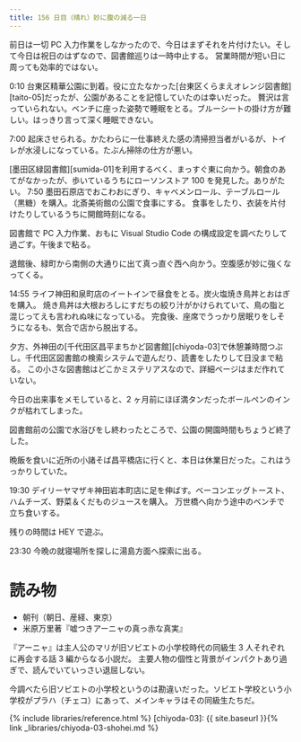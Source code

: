 ```yaml
---
title: 156 日目（晴れ）妙に腹の減る一日
---
```


前日は一切 PC 入力作業をしなかったので、今日はまずそれを片付けたい。そして今日は祝日のはずなので、図書館巡りは一時中止する。
営業時間が短い日に周っても効率的ではない。

0:10 台東区精華公園に到着。役に立たなかった[台東区くらまえオレンジ図書館][taito-05]だったが、公園があることを記憶していたのは幸いだった。
贅沢は言っていられない。ベンチに座った姿勢で睡眠をとる。ブルーシートの掛け方が難しい。はっきり言って深く睡眠できない。

7:00 起床させられる。かたわらに一仕事終えた感の清掃担当者がいるが、トイレが水浸しになっている。たぶん掃除の仕方が悪い。

[墨田区緑図書館][sumida-01]を利用するべく、まっすぐ東に向かう。朝食のあてがなかったが、歩いているうちにローソンストア 100 を発見した。ありがたい。
7:50 墨田石原店でおこわおにぎり、キャベメンロール、テーブルロール（黒糖）を購入。北斎美術館の公園で食事にする。
食事をしたり、衣装を片付けたりしているうちに開館時刻になる。

図書館で PC 入力作業、おもに Visual Studio Code の構成設定を調べたりして過ごす。午後まで粘る。

退館後、緑町から南側の大通りに出て真っ直ぐ西へ向かう。空腹感が妙に強くなってくる。

14:55 ライフ神田和泉町店のイートインで昼食をとる。炭火塩焼き鳥丼とおはぎを購入。
焼き鳥丼は大根おろしにすだちの絞り汁がかけられていて、鳥の脂と混じってえも言われぬ味になっている。
完食後、座席でうっかり居眠りをしそうになるも、気合で店から脱出する。

夕方、外神田の[千代田区昌平まちかど図書館][chiyoda-03]で休憩兼時間つぶし。千代田区図書館の検索システムで遊んだり、読書をしたりして日没まで粘る。
この小さな図書館はどこかミステリアスなので、詳細ページはまだ作れていない。

今日の出来事をメモしていると、2 ヶ月前にほぼ満タンだったボールペンのインクが枯れてしまった。

図書館前の公園で水浴びをし終わったところで、公園の開園時間もちょうど終了した。

晩飯を食いに近所の小諸そば昌平橋店に行くと、本日は休業日だった。これはうっかりしていた。

19:30 デイリーヤマザキ神田岩本町店に足を伸ばす。ベーコンエッグトースト、ハムチーズ、野菜＆くだものジュースを購入。
万世橋へ向かう途中のベンチで立ち食いする。

残りの時間は HEY で遊ぶ。

23:30 今晩の就寝場所を探しに湯島方面へ探索に出る。

# 読み物

* 朝刊（朝日、産経、東京）
* 米原万里著『嘘つきアーニャの真っ赤な真実』

『アーニャ』は主人公のマリが旧ソビエトの小学校時代の同級生 3 人それぞれに再会する話 3 編からなる小説だ。
主要人物の個性と背景がインパクトあり過ぎで、読んでいていっさい退屈しない。

今調べたら旧ソビエトの小学校というのは勘違いだった。ソビエト学校という小学校がプラハ（チェコ）にあって、メインキャラはその同級生たちだ。

{% include libraries/reference.html %}
[chiyoda-03]: {{ site.baseurl }}{% link _libraries/chiyoda-03-shohei.md %}
